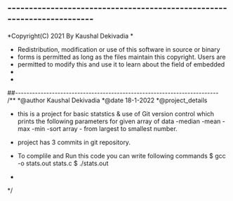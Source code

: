 ## -----------------------------------------------------------------------
 *Copyright(C) 2021 By Kaushal Dekivadia
 *
 * Redistribution, modification or use of this software in source or binary
 * forms is permitted as long as the files maintain this copyright. Users are 
 * permitted to modify this and use it to learn about the field of embedded
 * 
 *
##------------------------------------------------------------------------
/**
*@author Kaushal Dekivadia
*@date   18-1-2022
*@project_details
 
   * this is a project for basic statstics & use of Git version control
     which prints the following parameters for given array of data
    -median
    -mean
    -max
    -min
    -sort array - from largest to smallest number.

   * project has 3 commits in git repository.
  
   * To complile and Run this code you can write following commands
      $ gcc -o stats.out stats.c
      $ ./stats.out

   
*
*/
